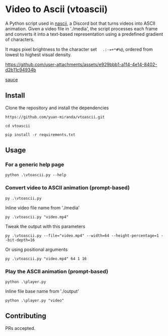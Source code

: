 # Video to Ascii (vtoascii)

A Python script used in [nascii](https://github.com/yuan-miranda/nascii), a Discord bot that turns videos into ASCII animation. Given a video file in './media', the script processes each frame and converts it into a text-based representation using a predefined gradient of characters.

It maps pixel brightness to the character set `  .:-=+*#%@`, ordered from lowest to highest visual density.


https://github.com/user-attachments/assets/e929bbb1-a114-4e14-8402-d2b11c94934b

[sauce](https://youtu.be/H-4ITUCEWc4?si=MvjU480WidaAQczT)

## Install

Clone the repository and install the dependencies
```
https://github.com/yuan-miranda/vtoascii.git
```
```
cd vtoascii
```
```
pip install -r requirements.txt
```

## Usage

### For a generic help page
```
python .\vtoascii.py --help
```
### Convert video to ASCII animation (prompt-based)
```
py .\vtoascii.py
```
Inline video file name from './media'
```
py .\vtoascii.py "video.mp4"
```
Tweak the output with this parameters
```
py .\vtoascii.py --file="video.mp4" --width=64 --height-percentage=1 --bit-depth=16
```
Or using positional arguments
```
py .\vtoascii.py "video.mp4" 64 1 16
```
### Play the ASCII animation (prompt-based)
```
python .\player.py
```
Inline file base name from './output'
```
python .\player.py "video"
```

## Contributing

PRs accepted.
